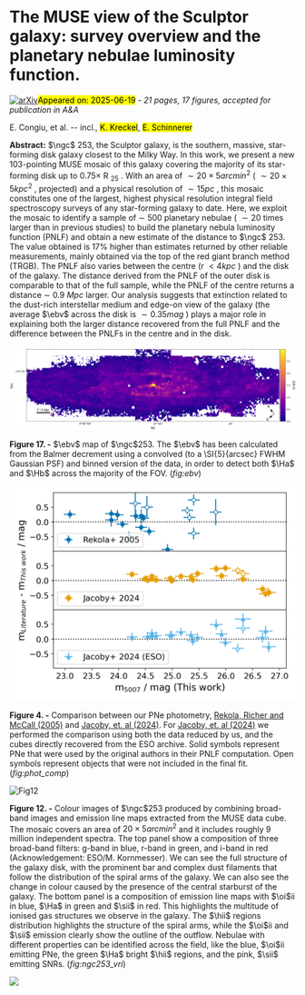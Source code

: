 <div class="macros" style="visibility:hidden;">
$\newcommand{\ensuremath}{}$
$\newcommand{\xspace}{}$
$\newcommand{\object}[1]{\texttt{#1}}$
$\newcommand{\farcs}{{.}''}$
$\newcommand{\farcm}{{.}'}$
$\newcommand{\arcsec}{''}$
$\newcommand{\arcmin}{'}$
$\newcommand{\ion}[2]{#1#2}$
$\newcommand{\textsc}[1]{\textrm{#1}}$
$\newcommand{\hl}[1]{\textrm{#1}}$
$\newcommand{\footnote}[1]{}$
$\newcommand{\Hb}{\hbox{H\beta}}$
$\newcommand{\Ha}{\hbox{H\alpha}}$
$\newcommand{\oi}{[O~\textsc{i}]\lambda6300}$
$\newcommand{\oiii}{[O~\textsc{iii}]\lambda5007}$
$\newcommand{\nii}{[N~\textsc{ii}]\lambda6584}$
$\newcommand{\siia}{[S~\textsc{ii}]\lambda6717}$
$\newcommand{\siib}{[S~\textsc{ii}]\lambda6731}$
$\newcommand{\sii}{[S~\textsc{ii}]\lambda\lambda6717,6731}$
$\newcommand{\siii}{[S~\textsc{iii}]\lambda9068}$
$\newcommand{\hei}{He~\textsc{i}~\lambda5875}$
$\newcommand{\heii}{He~\textsc{ii}~\lambda4685}$
$\newcommand{\oion}{[O~\textsc{i}]}$
$\newcommand{\oiion}{[O~\textsc{ii}]}$
$\newcommand{\oiiion}{[O~\textsc{iii}]}$
$\newcommand{\niion}{[N~\textsc{ii}]}$
$\newcommand{\siiion}{[S~\textsc{iii}]}$
$\newcommand{\siion}{[S~\textsc{ii}]}$
$\newcommand{\heion}{He~\textsc{i}}$
$\newcommand{\heiion}{He~\textsc{ii}}$
$\newcommand{\ngc}{NGC~}$
$\newcommand{\Msun}{\mbox{M}_{\sun}}$
$\newcommand{\Lsun}{\mbox{L}_{\sun}}$
$\newcommand{\hii}{H~{\sc ii}}$
$\newcommand{\sn}{S/N}$
$\newcommand{\ebv}{E(B-V)}$
$\newcommand{\izi}{{\tt IZI}}$
$\newcommand{\arraystretch}{1.5}$
$\newcommand{\arraystretch}{1.5}$
$\newcommand{\arraystretch}{1.1}$
$\newcommand{\arraystretch}{1.1}$</div>



<div id="title">

# The MUSE view of the Sculptor galaxy: survey overview and the planetary nebulae luminosity function.

</div>
<div id="comments">

[![arXiv](https://img.shields.io/badge/arXiv-2506.14921-b31b1b.svg)](https://arxiv.org/abs/2506.14921)<mark>Appeared on: 2025-06-19</mark> -  _21 pages, 17 figures, accepted for publication in A&A_

</div>
<div id="authors">

E. Congiu, et al. -- incl., <mark>K. Kreckel</mark>, <mark>E. Schinnerer</mark>

</div>
<div id="abstract">

**Abstract:** $\ngc$ 253, the Sculptor galaxy, is the southern, massive, star-forming disk galaxy closest to the Milky Way.  In this work, we present a new 103-pointing MUSE mosaic of this galaxy covering the majority of its star-forming disk up to $0.75\times$ R $_{25}$ .  With an area of $\sim20\times5 \si{arcmin^2}$ ( $\sim20\times5 \si{kpc^2}$ , projected) and a physical resolution of $\sim 15 \si{pc}$ , this mosaic constitutes one of the largest, highest physical resolution integral field spectroscopy surveys of any star-forming galaxy to date.  Here, we exploit the mosaic to identify a sample of $\sim$ 500 planetary nebulae ( $\sim 20$ times larger than in previous studies) to build the planetary nebula luminosity function (PNLF) and obtain a new estimate of the distance to $\ngc$ 253.  The value obtained is $17\%$ higher than estimates returned by other reliable measurements, mainly obtained via the top of the red giant branch method (TRGB).  The PNLF also varies between the centre (r $< 4 \si{kpc}$ ) and the disk of the galaxy.  The distance derived from the PNLF of the outer disk is comparable to that of the full sample, while the PNLF of the centre returns a distance $\sim$ $\SI{0.9}{Mpc}$ larger.  Our analysis suggests that extinction related to the dust-rich interstellar medium and edge-on view of the galaxy (the average $\ebv$ across the disk is $\sim 0.35 \si{mag}$ ) plays a major role in explaining both the larger distance recovered from the full PNLF and the difference between the PNLFs in the centre and in the disk.

</div>

<div id="div_fig1">

<img src="tmp_2506.14921/./fig/NGC253_EBV.png" alt="Fig17" width="100%"/>

**Figure 17. -** $\ebv$ map of $\ngc$253. The $\ebv$ has been calculated from the Balmer decrement using a convolved (to a \SI{5}{arcsec} FWHM Gaussian PSF) and binned version of the data, in order to detect both $\Ha$ and $\Hb$ across the majority of the FOV. (*fig:ebv*)

</div>
<div id="div_fig2">

<img src="tmp_2506.14921/./fig/Comparison_all.png" alt="Fig4" width="100%"/>

**Figure 4. -** Comparison between our PNe photometry, [Rekola, Richer and McCall (2005)]() and [Jacoby, et. al (2024)](). For [Jacoby, et. al (2024)]() we performed the comparison using both the data reduced by us, and the cubes directly recovered from the ESO archive. Solid symbols represent PNe that were used by the original authors in their PNLF computation. Open symbols represent objects that were not included in the final fit. (*fig:phot_comp*)

</div>
<div id="div_fig3">

<img src="tmp_2506.14921/./fig/NGC253_FULL.png" alt="Fig12" width="100%"/>

**Figure 12. -** Colour images of $\ngc$253 produced by combining broad-band images and emission line maps extracted from the MUSE data cube. The mosaic covers an area of $20\times5 \si{arcmin^2}$ and it includes roughly 9 million independent spectra. The top panel show a composition of three broad-band filters: g-band in blue, r-band in green, and i-band in red (Acknowledgement: ESO/M. Kornmesser). We can see the full structure of the galaxy disk, with the prominent bar and complex dust filaments that follow the distribution of the spiral arms of the galaxy. We can also see the change in colour caused by the presence of the central starburst of the galaxy.
    The bottom panel is a composition of emission line maps with $\oi$ii in blue, $\Ha$ in green and $\sii$ in red.
    This highlights the multitude of ionised gas structures we observe in the galaxy.
    The $\hii$ regions distribution highlights the structure of the spiral arms, while the $\oi$ii and $\sii$ emission clearly show the outline of the outflow. Nebulae with different properties can be identified across the field, like the blue, $\oi$ii emitting PNe, the green $\Ha$ bright $\hii$ regions, and the pink, $\sii$ emitting SNRs. (*fig:ngc253_vri*)

</div><div id="qrcode"><img src=https://api.qrserver.com/v1/create-qr-code/?size=100x100&data="https://arxiv.org/abs/2506.14921"></div>